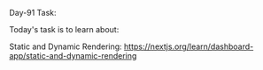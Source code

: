 Day-91 Task:

Today's task is to learn about:

Static and Dynamic Rendering: https://nextjs.org/learn/dashboard-app/static-and-dynamic-rendering